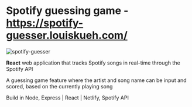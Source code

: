 
# Spotify guessing game - https://spotify-guesser.louiskueh.com/
![spotify-guesser](https://louiskueh.com/static/media/spotify.0c2e2c88.gif)

**React** web application that tracks Spotify songs in real-time through the Spotify API

A guessing game feature where the artist and song name can be input and scored, based on the currently playing song

Build in  Node, Express | React | Netlify, Spotify API  

